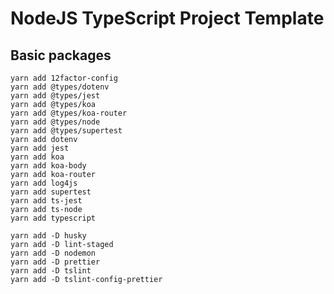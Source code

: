 # NodeJS TypeScript Project Template

## Basic packages
    yarn add 12factor-config
    yarn add @types/dotenv
    yarn add @types/jest
    yarn add @types/koa
    yarn add @types/koa-router
    yarn add @types/node
    yarn add @types/supertest
    yarn add dotenv
    yarn add jest
    yarn add koa
    yarn add koa-body
    yarn add koa-router
    yarn add log4js
    yarn add supertest
    yarn add ts-jest
    yarn add ts-node
    yarn add typescript
        
    yarn add -D husky
    yarn add -D lint-staged
    yarn add -D nodemon
    yarn add -D prettier
    yarn add -D tslint
    yarn add -D tslint-config-prettier